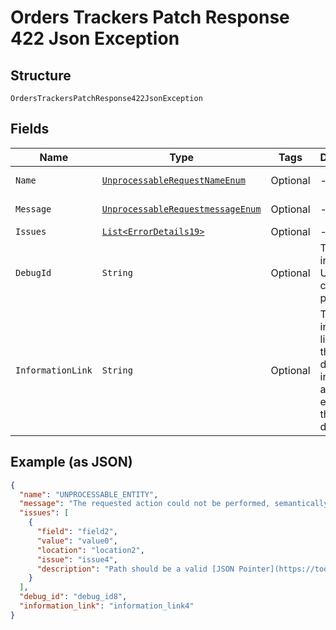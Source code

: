 
# Orders Trackers Patch Response 422 Json Exception

## Structure

`OrdersTrackersPatchResponse422JsonException`

## Fields

| Name | Type | Tags | Description | Getter | Setter |
|  --- | --- | --- | --- | --- | --- |
| `Name` | [`UnprocessableRequestNameEnum`](../../doc/models/unprocessable-request-name-enum.md) | Optional | - | UnprocessableRequestNameEnum getName() | setName(UnprocessableRequestNameEnum name) |
| `Message` | [`UnprocessableRequestmessageEnum`](../../doc/models/unprocessable-requestmessage-enum.md) | Optional | - | UnprocessableRequestmessageEnum getMessageField() | setMessageField(UnprocessableRequestmessageEnum messageField) |
| `Issues` | [`List<ErrorDetails19>`](../../doc/models/error-details-19.md) | Optional | - | List<ErrorDetails19> getIssues() | setIssues(List<ErrorDetails19> issues) |
| `DebugId` | `String` | Optional | The PayPal internal ID. Used for correlation purposes. | String getDebugId() | setDebugId(String debugId) |
| `InformationLink` | `String` | Optional | The information link, or URI, that shows detailed information about this error for the developer. | String getInformationLink() | setInformationLink(String informationLink) |

## Example (as JSON)

```json
{
  "name": "UNPROCESSABLE_ENTITY",
  "message": "The requested action could not be performed, semantically incorrect, or failed business validation.",
  "issues": [
    {
      "field": "field2",
      "value": "value0",
      "location": "location2",
      "issue": "issue4",
      "description": "Path should be a valid [JSON Pointer](https://tools.ietf.org/html/rfc6901) that references a location within the request where the operation is performed."
    }
  ],
  "debug_id": "debug_id8",
  "information_link": "information_link4"
}
```

